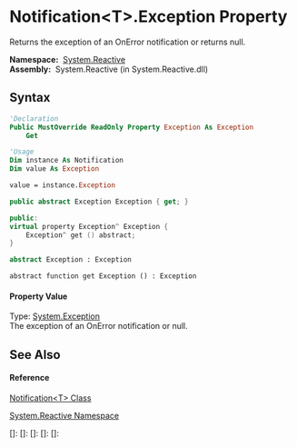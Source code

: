 # Notification\<T\>.Exception Property

Returns the exception of an OnError notification or returns null.

**Namespace:**  [System.Reactive](System.Reactive\System.Reactive.md)  
**Assembly:**  System.Reactive (in System.Reactive.dll)

## Syntax

```vb
'Declaration
Public MustOverride ReadOnly Property Exception As Exception
    Get
```

```vb
'Usage
Dim instance As Notification
Dim value As Exception

value = instance.Exception
```

```csharp
public abstract Exception Exception { get; }
```

```c++
public:
virtual property Exception^ Exception {
    Exception^ get () abstract;
}
```

```fsharp
abstract Exception : Exception
```

```jscript
abstract function get Exception () : Exception
```

#### Property Value

Type: [System.Exception](https://msdn.microsoft.com/en-us/library/c18k6c59)  
The exception of an OnError notification or null.

## See Also

#### Reference

[Notification\<T\> Class](Notification\Notification(T).md)

[System.Reactive Namespace](System.Reactive\System.Reactive.md)

[]: 
[]: 
[]: 
[]: 
[]: 